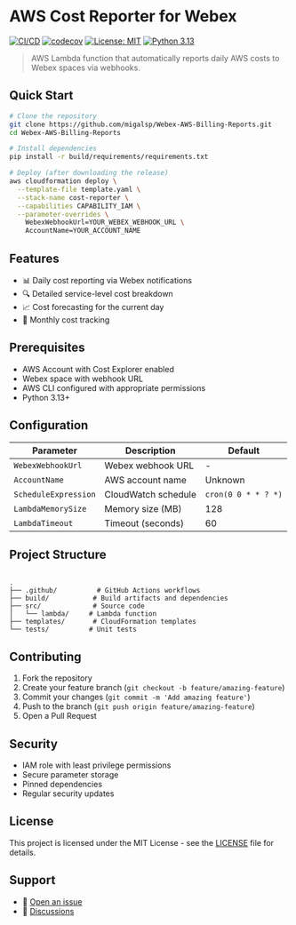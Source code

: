 # AWS Cost Reporter for Webex

[![CI/CD](https://github.com/migalsp/Webex-AWS-Billing-Reports/actions/workflows/ci.yml/badge.svg)](https://github.com/migalsp/Webex-AWS-Billing-Reports/actions/workflows/ci.yml)
[![codecov](https://codecov.io/gh/migalsp/Webex-AWS-Billing-Reports/branch/main/graph/badge.svg)](https://codecov.io/gh/migalsp/Webex-AWS-Billing-Reports)
[![License: MIT](https://img.shields.io/badge/License-MIT-yellow.svg)](https://opensource.org/licenses/MIT)
[![Python 3.13](https://img.shields.io/badge/python-3.13-blue.svg)](https://www.python.org/downloads/)

> AWS Lambda function that automatically reports daily AWS costs to Webex spaces via webhooks.

## Quick Start

```bash
# Clone the repository
git clone https://github.com/migalsp/Webex-AWS-Billing-Reports.git
cd Webex-AWS-Billing-Reports

# Install dependencies
pip install -r build/requirements/requirements.txt

# Deploy (after downloading the release)
aws cloudformation deploy \
  --template-file template.yaml \
  --stack-name cost-reporter \
  --capabilities CAPABILITY_IAM \
  --parameter-overrides \
    WebexWebhookUrl=YOUR_WEBEX_WEBHOOK_URL \
    AccountName=YOUR_ACCOUNT_NAME
```

## Features

- 📊 Daily cost reporting via Webex notifications
- 🔍 Detailed service-level cost breakdown
- 📈 Cost forecasting for the current day
- 📅 Monthly cost tracking

## Prerequisites

- AWS Account with Cost Explorer enabled
- Webex space with webhook URL
- AWS CLI configured with appropriate permissions
- Python 3.13+

## Configuration

| Parameter | Description | Default |
|-----------|-------------|---------|
| `WebexWebhookUrl` | Webex webhook URL | - |
| `AccountName` | AWS account name | Unknown |
| `ScheduleExpression` | CloudWatch schedule | `cron(0 0 * * ? *)` |
| `LambdaMemorySize` | Memory size (MB) | 128 |
| `LambdaTimeout` | Timeout (seconds) | 60 |

## Project Structure

```text

.
├── .github/          # GitHub Actions workflows
├── build/           # Build artifacts and dependencies
├── src/             # Source code
│   └── lambda/     # Lambda function
├── templates/       # CloudFormation templates
└── tests/          # Unit tests
```

## Contributing

1. Fork the repository
2. Create your feature branch (`git checkout -b feature/amazing-feature`)
3. Commit your changes (`git commit -m 'Add amazing feature'`)
4. Push to the branch (`git push origin feature/amazing-feature`)
5. Open a Pull Request

## Security

- IAM role with least privilege permissions
- Secure parameter storage
- Pinned dependencies
- Regular security updates

## License

This project is licensed under the MIT License - see the [LICENSE](LICENSE) file for details.

## Support

- 📝 [Open an issue](https://github.com/migalsp/Webex-AWS-Billing-Reports/issues)
- 💬 [Discussions](https://github.com/migalsp/Webex-AWS-Billing-Reports/discussions)
